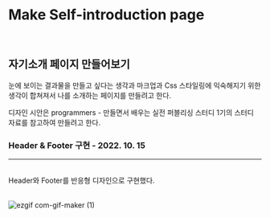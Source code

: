 # Make Self-introduction page

<Br>

## 자기소개 페이지 만들어보기

눈에 보이는 결과물을 만들고 싶다는 생각과 마크업과 Css 스타일링에 익숙해지기 위한 생각이 합쳐져서 나를 소개하는 페이지를 만들려고 한다.

디자인 시안은 programmers - 만들면서 배우는 실전 퍼블리싱 스터디 1기의 스터디 자료를 참고하여 만들려고 한다.
<br>

### Header & Footer 구현 - 2022. 10. 15

<hr>
<br>
Header와 Footer를 반응형 디자인으로 구현했다.

<br>
<br>

![ezgif com-gif-maker (1)](https://user-images.githubusercontent.com/98931081/195895860-5897ff44-0134-4b62-849a-076404c4bc37.gif)
